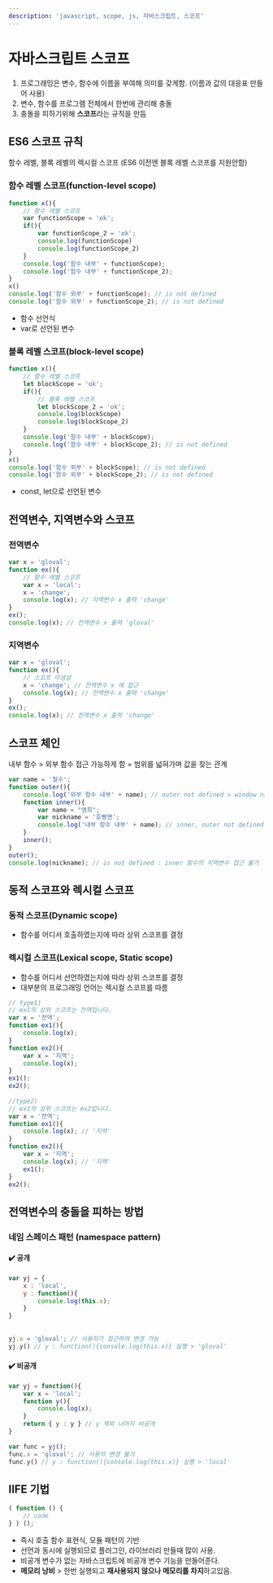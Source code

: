 ```yaml
---
description: 'javascript, scope, js, 자바스크립트, 스코프'
---
```


# 자바스크립트 스코프

1. 프로그래밍은 변수, 함수에 이름을 부여해 의미를 갖게함. \(이름과 값의 대응표 만들어 사용\)
2. 변수, 함수를 프로그램 전체에서 한번에 관리해 충돌
3. 충돌을 피하기위해 **스코프**라는 규칙을 만듬

## **ES6 스코프 규칙**

함수 레벨, 블록 레벨의 렉시컬 스코프 \(ES6 이전엔 블록 레벨 스코프를 지원안함\)

### 함수 레벨 스코프\(function-level scope\)

```javascript
function x(){
    // 함수 레벨 스코프
    var functionScope = 'ok';
    if(){
        var functionScope_2 = 'ok';
        console.log(functionScope)
        console.log(functionScope_2)
    }
    console.log('함수 내부' + functionScope);
    console.log('함수 내부' + functionScope_2);
}
x()
console.log('함수 외부' + functionScope); // is not defined
console.log('함수 외부' + functionScope_2); // is not defined
```

* 함수 선언식
* var로 선언된 변수

### 블록 레벨 스코프\(block-level scope\)

```javascript
function x(){
    // 함수 레벨 스코프
    let blockScope = 'ok';
    if(){
        // 블록 레벨 스코프
        let blockScope_2 = 'ok';
        console.log(blockScope)
        console.log(blockScope_2)
    }
    console.log('함수 내부' + blockScope);
    console.log('함수 내부' + blockScope_2); // is not defined
}
x()
console.log('함수 외부' + blockScope); // is not defined
console.log('함수 외부' + blockScope_2); // is not defined
```

* const, let으로 선언된 변수

## **전역변수, 지역변수와 스코프**

### **전역변수**

```javascript
var x = 'gloval';
function ex(){
    // 함수 레벨 스코프
    var x = 'local';
    x = 'change';
    console.log(x); // 지역변수 x 출력 'change'
}
ex();
console.log(x); // 전역변수 x 출력 'gloval'
```

### **지역변수**

```javascript
var x = 'gloval';
function ex(){
    // 스코프 미생성
    x = 'change'; // 전역변수 x 에 접근
    console.log(x); // 전역변수 x 출력 'change'
}
ex();
console.log(x); // 전역변수 x 출력 'change'
```

## **스코프 체인**

내부 함수 &gt; 외부 함수 접근 가능하게 함 = 범위를 넓혀가며 값을 찾는 관계

```javascript
var name = '철수';
function outer(){
    console.log('외부 함수 내부' + name); // outer not defined > window name ="철수";
    function inner(){
        var name = "영희";
        var nickname = '호빵맨';
        console.log('내부 함수 내부' + name); // inner, outer not defined > window name ="철수";
    }
    inner();
}
outer();
console.log(nickname); // is not defined : inner 함수의 지역변수 접근 불가
```

## 동적 스코프와 렉시컬 스코프

### 동적 스코프\(Dynamic scope\)

* 함수를 어디서 호출하였는지에 따라 상위 스코프를 결정

### 렉시컬 스코프\(Lexical scope, Static scope\)

* 함수를 어디서 선언하였는지에 따라 상위 스코프를 결정
* 대부분의 프로그래밍 언어는 렉시컬 스코프를 따름

```javascript
// type1)
// ex1의 상위 스코프는 전역입니다.
var x = '전역';
function ex1(){
    console.log(x);
}
function ex2(){
    var x = '지역';
    console.log(x);
}
ex1();
ex2();
 
//type2)
// ex1의 상위 스코프는 ex2입니다.
var x = '전역';
function ex1(){
    console.log(x); // '지역'
}
function ex2(){
    var x = '지역';
    console.log(x); // '지역'
    ex1();
}
ex2();
```

## 전역변수의 충돌을 피하는 방법

### **네임 스페이스 패턴 \(namespace pattern\)**

#### ✔️ 공개

```javascript
var yj = {
    x : 'local',
    y : function(){
        console.log(this.x);
    }
}
 
 
yj.x = 'gloval'; // 사용자가 접근하여 변경 가능
yj.y() // y : function(){console.log(this.x)} 실행 > 'gloval'
```

#### ✔️ 비공개

```javascript
var yj = function(){
    var x = 'local';
    function y(){
        console.log(x);
    }
    return { y : y } // y 제외 나머지 비공개
}
 
var func = yj();
func.x = 'gloval'; // 사용자 변경 불가
func.y() // y : function(){console.log(this.x)} 실행 > 'local'
```

## **IIFE 기법**

```javascript
( function () {
    // code
} ) ();
```

* 즉시 호출 함수 표현식, 모듈 패턴의 기반
* 선언과 동시에 실행되므로 플러그인, 라이브러리 만들때 많이 사용.
* 비공개 변수가 없는 자바스크립트에 비공개 변수 기능을 만들어준다.
* **메모리 낭비** &gt; 한번 실행되고 **재사용되지 않으나 메모리를 차지**하고있음.

